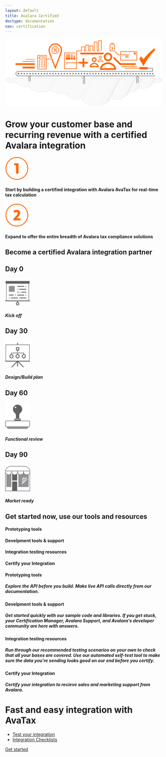 ```yaml
---
layout: default
title: Avalara Certified
doctype: documentation
nav: certification
---
```


<div class="row">
  <div class="col-md-6 col-md-offset-3 text-center">
    <img src="/images/devdot/DevDotSvgGAssets_ComplianceCloudIllustrationCertification.svg" />
    <h1>Grow your customer base and recurring revenue with a certified Avalara integration</h1>
    <div class="row padding-bottom">
        <div class="col-xs-4 text-right"><img src="/images/devdot/DevDotSvgGAssets_One.svg" height="75"/></div>
        <div class="col-xs-6 text-left"><h4>Start by building a certified integration with Avalara AvaTax for real-time tax calculation</h4></div>
    </div>
    <div class="row padding-bottom">
        <div class="col-xs-4 text-right"><img src="/images/devdot/DevDotSvgGAssets_Two.svg" height="75" /></div>
        <div class="col-xs-6 text-left"><h4>Expand to offer the entire breadth of Avalara tax compliance solutions</h4></div>
    </div>
  </div>
</div>
<div class="row border-top padding-top">
    <div class="col-sm-offset-3 col-sm-6 text-center">
        <h2>Become a certified Avalara integration partner</h2>
    </div>
</div>
<div class="row padding-top padding-bottom">
    <div class="ring-shadow">
        <h2>Day 0</h2>
        <img src="/images/devdot/DevDotSvgGAssets_KickOff.svg" width="80"/>
        <h5>Kick off</h5>
    </div>
    <div class="ring-shadow">
        <h2>Day 30</h2>
        <img src="/images/devdot/DevDotSvgGAssets_DesignBuild.svg" width="80"/>
        <h5>Design/Build plan</h5>
    </div>
    <div class="ring-shadow">
        <h2>Day 60</h2>
        <img src="/images/devdot/DevDotSvgGAssets_FunctionalTest.svg" width="80"/>
        <h5>Functional review</h5>
    </div>
    <div class="ring-shadow">
        <h2>Day 90</h2>
        <img src="/images/devdot/DevDotSvgGAssets_MarketReady.svg" width="80" />
        <h5>Market ready</h5>
    </div>
</div>
<div class="row padding-top">
    <div class="col-sm-offset-3 col-sm-6 text-center">
        <h2>Get started now, use our tools and resources</h2>
    </div>
</div>
<div class="row padding-top hidden-xs">
    <div class="col-sm-offset-2 col-sm-2 text-center">
        <h4>Prototyping tools</h4>
    </div>
    <div class="col-sm-2 text-center">
        <h4>Develpment tools & support</h4>
    </div>
    <div class="col-sm-2 text-center">
        <h4>Integration testing resources</h4>
    </div>
    <div class="col-sm-2 text-center">
        <h4>Certify your Integration</h4>
    </div>
</div>
<div class="row padding-top">
    <div class="col-sm-offset-2 col-sm-2 text-center">
        <h4 class="visible-xs-block">Prototyping tools</h4>
        <h5>Explore the API before you build. Make live API calls directly from our documentation.</h5>
    </div>
    <div class="col-sm-2 text-center">
        <h4 class="visible-xs-block">Develpment tools & support</h4>
        <h5>Get started quickly with our sample code and libraries. If you get stuck, your Certification Manager, Avalara Support, and Avalara's developer community are here with answers.</h5>
    </div>
    <div class="col-sm-2 text-center">
        <h4 class="visible-xs-block">Integration testing resources</h4>
        <h5>Run through our recommended testing scenarios on your own to check that all your bases are covered. Use our automated self-test tool to make sure the data you're sending looks good on our end before you certify.</h5>
    </div>
    <div class="col-sm-2 text-center">
        <h4 class="visible-xs-block">Certify your Integration</h4>
        <h5>Certify your integration to recieve sales and marketing support from Avalara.</h5>
    </div>
</div>
<div class="row padding-top">
    <div class="col-sm-offset-3 col-sm-6 text-center">
        <h1>Fast and easy integration with AvaTax</h1>
    </div>
</div>
<div class="row">
    <div class="col-sm-offset-3 col-sm-6 text-center">
         <ul class="pipe">
        <li><a href="/avatax/testing-your-integration">Test your integration</a></li>
        <li><a href="/avatax/certification">Integration Checklists</a></li>
        </ul>
    </div>
</div>
<div class="row padding-top">
    <div class="col-sm-offset-3 col-sm-6 text-center btn-callout"><a href="/avatax/get-started" role="button">Get started</a></div>
</div>
